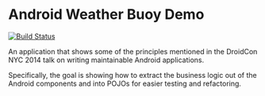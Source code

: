 # Android Weather Buoy Demo

[![Build
Status](https://travis-ci.org/krschultz/AndroidWeatherBuoyDemo.svg?branch=master)](https://travis-ci.org/krschultz/AndroidWeatherBuoyDemo)

An application that shows some of the principles mentioned in the DroidCon NYC
2014 talk on writing maintainable Android applications.

Specifically, the goal is showing how to extract the business logic out of the
Android components and into POJOs for easier testing and refactoring.
